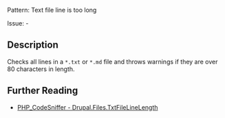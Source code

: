 Pattern: Text file line is too long

Issue: -

## Description

Checks all lines in a `*.txt` or `*.md` file and throws warnings if they are over 80 characters in length.

## Further Reading

* [PHP_CodeSniffer - Drupal.Files.TxtFileLineLength](https://git.drupalcode.org/project/coder/-/tree/8.3.x/coder_sniffer/Drupal/Sniffs/Files/TxtFileLineLengthSniff.php)